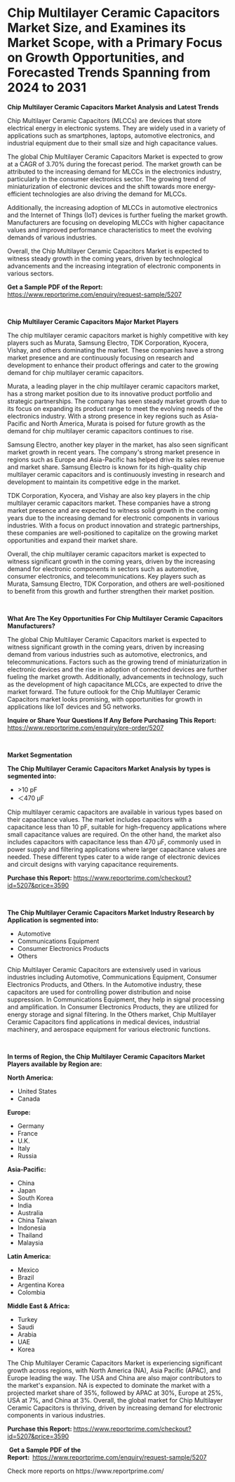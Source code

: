 <p><h1>Chip Multilayer Ceramic Capacitors Market Size, and Examines its Market Scope, with a Primary Focus on Growth Opportunities, and Forecasted Trends Spanning from 2024 to 2031</h1></p><p><strong>Chip Multilayer Ceramic Capacitors Market Analysis and Latest Trends</strong></p>
<p><p>Chip Multilayer Ceramic Capacitors (MLCCs) are devices that store electrical energy in electronic systems. They are widely used in a variety of applications such as smartphones, laptops, automotive electronics, and industrial equipment due to their small size and high capacitance values.</p><p>The global Chip Multilayer Ceramic Capacitors Market is expected to grow at a CAGR of 3.70% during the forecast period. The market growth can be attributed to the increasing demand for MLCCs in the electronics industry, particularly in the consumer electronics sector. The growing trend of miniaturization of electronic devices and the shift towards more energy-efficient technologies are also driving the demand for MLCCs.</p><p>Additionally, the increasing adoption of MLCCs in automotive electronics and the Internet of Things (IoT) devices is further fueling the market growth. Manufacturers are focusing on developing MLCCs with higher capacitance values and improved performance characteristics to meet the evolving demands of various industries.</p><p>Overall, the Chip Multilayer Ceramic Capacitors Market is expected to witness steady growth in the coming years, driven by technological advancements and the increasing integration of electronic components in various sectors.</p></p>
<p><strong>Get a Sample PDF of the Report:&nbsp;</strong> <a href="https://www.reportprime.com/enquiry/request-sample/5207">https://www.reportprime.com/enquiry/request-sample/5207</a></p>
<p>&nbsp;</p>
<p><strong>Chip Multilayer Ceramic Capacitors Major Market Players</strong></p>
<p><p>The chip multilayer ceramic capacitors market is highly competitive with key players such as Murata, Samsung Electro, TDK Corporation, Kyocera, Vishay, and others dominating the market. These companies have a strong market presence and are continuously focusing on research and development to enhance their product offerings and cater to the growing demand for chip multilayer ceramic capacitors.</p><p>Murata, a leading player in the chip multilayer ceramic capacitors market, has a strong market position due to its innovative product portfolio and strategic partnerships. The company has seen steady market growth due to its focus on expanding its product range to meet the evolving needs of the electronics industry. With a strong presence in key regions such as Asia-Pacific and North America, Murata is poised for future growth as the demand for chip multilayer ceramic capacitors continues to rise.</p><p>Samsung Electro, another key player in the market, has also seen significant market growth in recent years. The company's strong market presence in regions such as Europe and Asia-Pacific has helped drive its sales revenue and market share. Samsung Electro is known for its high-quality chip multilayer ceramic capacitors and is continuously investing in research and development to maintain its competitive edge in the market.</p><p>TDK Corporation, Kyocera, and Vishay are also key players in the chip multilayer ceramic capacitors market. These companies have a strong market presence and are expected to witness solid growth in the coming years due to the increasing demand for electronic components in various industries. With a focus on product innovation and strategic partnerships, these companies are well-positioned to capitalize on the growing market opportunities and expand their market share.</p><p>Overall, the chip multilayer ceramic capacitors market is expected to witness significant growth in the coming years, driven by the increasing demand for electronic components in sectors such as automotive, consumer electronics, and telecommunications. Key players such as Murata, Samsung Electro, TDK Corporation, and others are well-positioned to benefit from this growth and further strengthen their market position.</p></p>
<p>&nbsp;</p>
<p><strong>What Are The Key Opportunities For Chip Multilayer Ceramic Capacitors Manufacturers?</strong></p>
<p><p>The global Chip Multilayer Ceramic Capacitors market is expected to witness significant growth in the coming years, driven by increasing demand from various industries such as automotive, electronics, and telecommunications. Factors such as the growing trend of miniaturization in electronic devices and the rise in adoption of connected devices are further fueling the market growth. Additionally, advancements in technology, such as the development of high capacitance MLCCs, are expected to drive the market forward. The future outlook for the Chip Multilayer Ceramic Capacitors market looks promising, with opportunities for growth in applications like IoT devices and 5G networks.</p></p>
<p><strong>Inquire or Share Your Questions If Any Before Purchasing This Report:</strong> <a href="https://www.reportprime.com/enquiry/pre-order/5207">https://www.reportprime.com/enquiry/pre-order/5207</a></p>
<p>&nbsp;</p>
<p><strong>Market Segmentation</strong></p>
<p><strong>The Chip Multilayer Ceramic Capacitors Market Analysis by types is segmented into:</strong></p>
<p><ul><li>>10 pF</li><li>＜470 µF</li></ul></p>
<p><p>Chip multilayer ceramic capacitors are available in various types based on their capacitance values. The market includes capacitors with a capacitance less than 10 pF, suitable for high-frequency applications where small capacitance values are required. On the other hand, the market also includes capacitors with capacitance less than 470 µF, commonly used in power supply and filtering applications where larger capacitance values are needed. These different types cater to a wide range of electronic devices and circuit designs with varying capacitance requirements.</p></p>
<p><strong>Purchase this Report:&nbsp;</strong><a href="https://www.reportprime.com/checkout?id=5207&price=3590">https://www.reportprime.com/checkout?id=5207&price=3590</a></p>
<p>&nbsp;</p>
<p><strong>The Chip Multilayer Ceramic Capacitors Market Industry Research by Application is segmented into:</strong></p>
<p><ul><li>Automotive</li><li>Communications Equipment</li><li>Consumer Electronics Products</li><li>Others</li></ul></p>
<p><p>Chip Multilayer Ceramic Capacitors are extensively used in various industries including Automotive, Communications Equipment, Consumer Electronics Products, and Others. In the Automotive industry, these capacitors are used for controlling power distribution and noise suppression. In Communications Equipment, they help in signal processing and amplification. In Consumer Electronics Products, they are utilized for energy storage and signal filtering. In the Others market, Chip Multilayer Ceramic Capacitors find applications in medical devices, industrial machinery, and aerospace equipment for various electronic functions.</p></p>
<p>&nbsp;</p>
<p><strong>In terms of Region, the Chip Multilayer Ceramic Capacitors Market Players available by Region are:</strong></p>
<p>
    <p> <strong> North America: </strong>
        <ul>
            <li>United States</li>
            <li>Canada</li>
        </ul>
        </p> 
    <p> <strong> Europe: </strong>
        <ul>
            <li>Germany</li>
            <li>France</li>
            <li>U.K.</li>
            <li>Italy</li>
            <li>Russia</li>
        </ul>
        </p> 
    <p> <strong> Asia-Pacific: </strong>
        <ul>
            <li>China</li>
            <li>Japan</li>
            <li>South Korea</li>
            <li>India</li>
            <li>Australia</li>
            <li>China Taiwan</li>
            <li>Indonesia</li>
            <li>Thailand</li>
            <li>Malaysia</li>
        </ul>
        </p> 
    <p> <strong> Latin America: </strong>
        <ul>
            <li>Mexico</li>
            <li>Brazil</li>
            <li>Argentina Korea</li>
            <li>Colombia</li>
        </ul>
        </p> 
    <p> <strong> Middle East & Africa: </strong>
        <ul>
            <li>Turkey</li>
            <li>Saudi</li>
            <li>Arabia</li>
            <li>UAE</li>
            <li>Korea</li>
        </ul>
    </p>
    </p>
<p><p>The Chip Multilayer Ceramic Capacitors Market is experiencing significant growth across regions, with North America (NA), Asia Pacific (APAC), and Europe leading the way. The USA and China are also major contributors to the market's expansion. NA is expected to dominate the market with a projected market share of 35%, followed by APAC at 30%, Europe at 25%, USA at 7%, and China at 3%. Overall, the global market for Chip Multilayer Ceramic Capacitors is thriving, driven by increasing demand for electronic components in various industries.</p></p>
<p><strong>Purchase this Report: </strong><a href="https://www.reportprime.com/checkout?id=5207&price=3590">https://www.reportprime.com/checkout?id=5207&price=3590</a></p>
<p>&nbsp;<strong>Get a Sample PDF of the Report:&nbsp;&nbsp;</strong><a href="https://www.reportprime.com/enquiry/request-sample/5207">https://www.reportprime.com/enquiry/request-sample/5207</a></p>
<p><strong></strong></p>
<p>Check more reports on https://www.reportprime.com/</p>